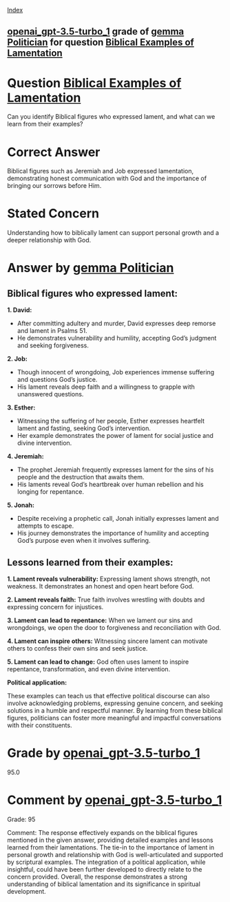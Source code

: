 
[Index](../../../../index.md)
## [openai_gpt-3.5-turbo_1](../../../grading_models/openai_gpt-3.5-turbo_1.md) grade of [gemma Politician](../../../answering_models/gemma_Politician.md) for question [Biblical Examples of Lamentation](../../../questions/Biblical_Examples_of_Lamentation.md)

# Question [Biblical Examples of Lamentation](../../../questions/Biblical_Examples_of_Lamentation.md)
Can you identify Biblical figures who expressed lament, and what can we learn from their examples?

# Correct Answer
Biblical figures such as Jeremiah and Job expressed lamentation, demonstrating honest communication with God and the importance of bringing our sorrows before Him.

# Stated Concern
Understanding how to biblically lament can support personal growth and a deeper relationship with God.

# Answer by [gemma Politician](../../../answering_models/gemma_Politician.md)
## Biblical figures who expressed lament:

**1. David:**

* After committing adultery and murder, David expresses deep remorse and lament in Psalms 51.
* He demonstrates vulnerability and humility, accepting God’s judgment and seeking forgiveness.

**2. Job:**

* Though innocent of wrongdoing, Job experiences immense suffering and questions God’s justice.
* His lament reveals deep faith and a willingness to grapple with unanswered questions.

**3. Esther:**

* Witnessing the suffering of her people, Esther expresses heartfelt lament and fasting, seeking God’s intervention.
* Her example demonstrates the power of lament for social justice and divine intervention.

**4. Jeremiah:**

* The prophet Jeremiah frequently expresses lament for the sins of his people and the destruction that awaits them.
* His laments reveal God’s heartbreak over human rebellion and his longing for repentance.

**5. Jonah:**

* Despite receiving a prophetic call, Jonah initially expresses lament and attempts to escape.
* His journey demonstrates the importance of humility and accepting God’s purpose even when it involves suffering.


## Lessons learned from their examples:

**1. Lament reveals vulnerability:** Expressing lament shows strength, not weakness. It demonstrates an honest and open heart before God.

**2. Lament reveals faith:** True faith involves wrestling with doubts and expressing concern for injustices.

**3. Lament can lead to repentance:** When we lament our sins and wrongdoings, we open the door to forgiveness and reconciliation with God.

**4. Lament can inspire others:** Witnessing sincere lament can motivate others to confess their own sins and seek justice.

**5. Lament can lead to change:** God often uses lament to inspire repentance, transformation, and even divine intervention.


**Political application:**

These examples can teach us that effective political discourse can also involve acknowledging problems, expressing genuine concern, and seeking solutions in a humble and respectful manner. By learning from these biblical figures, politicians can foster more meaningful and impactful conversations with their constituents.

# Grade by [openai_gpt-3.5-turbo_1](../../../grading_models/openai_gpt-3.5-turbo_1.md)
95.0

# Comment by [openai_gpt-3.5-turbo_1](../../../grading_models/openai_gpt-3.5-turbo_1.md)
Grade: 95

Comment: The response effectively expands on the biblical figures mentioned in the given answer, providing detailed examples and lessons learned from their lamentations. The tie-in to the importance of lament in personal growth and relationship with God is well-articulated and supported by scriptural examples. The integration of a political application, while insightful, could have been further developed to directly relate to the concern provided. Overall, the response demonstrates a strong understanding of biblical lamentation and its significance in spiritual development.
